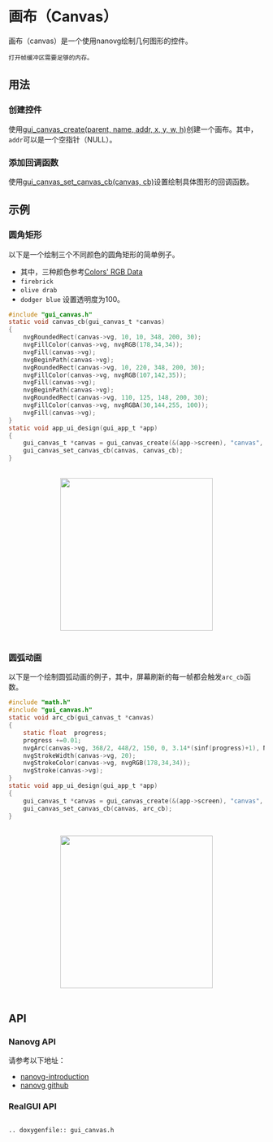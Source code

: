 # 画布（Canvas）

画布（canvas）是一个使用nanovg绘制几何图形的控件。

```{限制}
打开帧缓冲区需要足够的内存。
```

## 用法
### 创建控件
使用[gui_canvas_create(parent, name, addr, x, y, w, h)](#gui_canvas_create)创建一个画布。其中，`addr`可以是一个空指针（NULL）。

### 添加回调函数
使用[gui_canvas_set_canvas_cb(canvas, cb)](#gui_canvas_set_canvas_cb)设置绘制具体图形的回调函数。

## 示例
### 圆角矩形

以下是一个绘制三个不同颜色的圆角矩形的简单例子。
- 其中，三种颜色参考[Colors' RGB Data](https://www.rapidtables.com/web/color/RGB_Color.html)
- ```firebrick```
- ```olive drab```
- ```dodger blue``` 设置透明度为100。

```c
#include "gui_canvas.h"
static void canvas_cb(gui_canvas_t *canvas)
{
    nvgRoundedRect(canvas->vg, 10, 10, 348, 200, 30);
    nvgFillColor(canvas->vg, nvgRGB(178,34,34));
    nvgFill(canvas->vg);
    nvgBeginPath(canvas->vg);
    nvgRoundedRect(canvas->vg, 10, 220, 348, 200, 30);
    nvgFillColor(canvas->vg, nvgRGB(107,142,35));
    nvgFill(canvas->vg);
    nvgBeginPath(canvas->vg);
    nvgRoundedRect(canvas->vg, 110, 125, 148, 200, 30);
    nvgFillColor(canvas->vg, nvgRGBA(30,144,255, 100));
    nvgFill(canvas->vg);
}
static void app_ui_design(gui_app_t *app)
{
    gui_canvas_t *canvas = gui_canvas_create(&(app->screen), "canvas", 0, 0, 0, 368, 448);
    gui_canvas_set_canvas_cb(canvas, canvas_cb);
}
```
<br/>
<div style="text-align: center"><img width= "300" src="https://foruda.gitee.com/images/1698649650262539854/8b1a974f_10088396.png"></div>
<br/>

### 圆弧动画

以下是一个绘制圆弧动画的例子，其中，屏幕刷新的每一帧都会触发```arc_cb```函数。

```c
#include "math.h"
#include "gui_canvas.h"
static void arc_cb(gui_canvas_t *canvas)
{
    static float  progress;
    progress +=0.01;
    nvgArc(canvas->vg, 368/2, 448/2, 150, 0, 3.14*(sinf(progress)+1), NVG_CCW);
    nvgStrokeWidth(canvas->vg, 20);
    nvgStrokeColor(canvas->vg, nvgRGB(178,34,34));
    nvgStroke(canvas->vg);
}
static void app_ui_design(gui_app_t *app)
{
    gui_canvas_t *canvas = gui_canvas_create(&(app->screen), "canvas", 0, 0, 0, 368, 448);
    gui_canvas_set_canvas_cb(canvas, arc_cb);
}
```
<br/>
<div style="text-align: center"><img width= "300" src="https://docs.realmcu.com/HoneyGUI/image/widgets/canvas_arc.gif"></div>
<br/>

## API
### Nanovg API
请参考以下地址：
- [nanovg-introduction](https://openplanet.dev/docs/tutorials/nanovg-introduction) 
- [nanovg github](https://github.com/memononen/nanovg)

### RealGUI API

```eval_rst

.. doxygenfile:: gui_canvas.h

```
